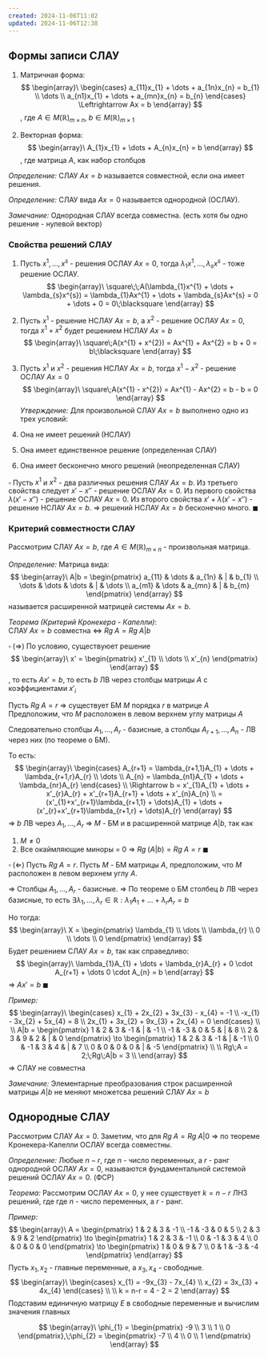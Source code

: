 ```yaml
---
created: 2024-11-06T11:02
updated: 2024-11-06T12:38
---
```


## Формы записи СЛАУ

1. Матричная форма:
$$
\begin{array}\
\begin{cases}
a_{11}x_{1} + \dots + a_{1n}x_{n} = b_{1} \\
\dots \\
a_{n1}x_{1} + \dots + a_{mn}x_{n} = b_{n}
\end{cases} \Leftrightarrow Ax = b
\end{array}
$$
, где $A \in M(\mathbb{R})_{m \times n},\;b \in M(\mathbb{R})_{m \times 1}$ 

2. Векторная форма:
$$
\begin{array}\
A_{1}x_{1} + \dots + A_{n}x_{n} = b
\end{array}
$$
, где матрица $A$, как набор столбцов

*Определение:* СЛАУ $Ax = b$ называется совместной, если она имеет решения.

*Определение:* СЛАУ вида $Ax = 0$ называется однородной (ОСЛАУ).

*Замечание:* Однородная СЛАУ всегда совместна. (есть хотя бы одно решение - нулевой вектор)

### Свойства решений СЛАУ

1. Пусть $x^{1}, \dots, x^{s}$ - решения ОСЛАУ $Ax = 0$, тогда $\lambda_{1}x^{1}, \dots, \lambda_{s}x^{s}$ - тоже решение ОСЛАУ.
$$
\begin{array}\
\square\;\;A(\lambda_{1}x^{1} + \dots + \lambda_{s}x^{s}) = \lambda_{1}Ax^{1} + \dots + \lambda_{s}Ax^{s} = 0 + \dots + 0 = 0\;\blacksquare
\end{array}
$$
2. Пусть $x^{1}$ - решение НСЛАУ $Ax = b$, а $x^{2}$ - решение ОСЛАУ $Ax = 0$, тогда $x^{1} + x^{2}$ будет решением НСЛАУ $Ax = b$
$$
\begin{array}\
\square\;A(x^{1} + x^{2}) = Ax^{1} + Ax^{2} = b + 0 = b\;\blacksquare
\end{array}
$$
3. Пусть $x^{1}$ и $x^{2}$ - решения НСЛАУ $Ax = b$, тогда $x^{1} - x^{2}$ - решение ОСЛАУ $Ax = 0$
$$
\begin{array}\
\square\;A(x^{1} - x^{2}) = Ax^{1} - Ax^{2} = b - b = 0
\end{array}
$$
*Утверждение:* Для произвольной СЛАУ $Ax = b$ выполнено одно из трех условий:

1. Она не имеет решений (НСЛАУ)
2. Она имеет единственное решение (определенная СЛАУ)
3. Она имеет бесконечно много решений (неопределенная СЛАУ)

$\square$ Пусть $x^{1}$ и $x^{2}$ - два различных решения СЛАУ $Ax = b$. 
Из третьего свойства следует $x' - x''$ - решение ОСЛАУ $Ax = 0$. 
Из первого свойства $\lambda(x' - x'')$ - решение ОСЛАУ $Ax = 0$.
Из второго свойства $x' + \lambda(x' - x'')$ - решение НСЛАУ $Ax = b$.
$\Rightarrow$ решений НСЛАУ $Ax = b$ бесконечно много. $\blacksquare$

### Критерий совместности СЛАУ

Рассмотрим СЛАУ $Ax = b$, где $A \in M(\mathbb{R})_{m \times n}$ - произвольная матрица.

*Определение:* Матрица вида:
$$
\begin{array}\
A|b = \begin{pmatrix}
a_{11} & \dots & a_{1n} & | & b_{1} \\
\dots & \dots & \dots & | & \dots \\
a_{m1} & \dots & a_{mn} & | & b_{m}
\end{pmatrix}
\end{array}
$$
называется расширенной матрицей системы $Ax = b$.

*Теорема (Критерий Кронекера - Капелли)*:  
СЛАУ $Ax = b$ совместна $\Leftrightarrow$ $Rg\;A = Rg\;A|b$

$\square\;(\Rightarrow)$ По условию, существуюет решение
$$
\begin{array}\
x' = \begin{pmatrix}
x'_{1} \\
\dots \\
x'_{n}
\end{pmatrix}
\end{array}
$$
, то есть $Ax' = b$, то есть $b$ ЛВ через столбцы матрицы $A$ с коэффициентами $x'_{i}$

Пусть $Rg\;A = r$ $\Rightarrow$ существует БМ $M$ порядка $r$ в матрице $A$
Предположим, что $M$ расположен в левом верхнем углу матрицы $A$

Следовательно столбцы $A_{1}, \dots, A_{r}$ - базисные, а столбцы $A_{r+1}, \dots, A_{n}$ - ЛВ через них (по теореме о БМ).

То есть:
$$
\begin{array}\
\begin{cases}
A_{r+1} = \lambda_{r+1,1}A_{1} + \dots + \lambda_{r+1,r}A_{r} \\
\dots \\
A_{n} = \lambda_{n1}A_{1} + \dots + \lambda_{nr}A_{r}
\end{cases} \\
\Rightarrow b = x'_{1}A_{1} + \dots + x'_{r}A_{r} + x'_{r+1}A_{r+1} + \dots + x'_{n}A_{n} \\
= (x'_{1}+x'_{r+1}\lambda_{r+1,1} + \dots)A_{1} + \dots + (x'_{r}+x'_{r+1}\lambda_{r+1,r} + \dots)A_{r}
\end{array}
$$
$\Rightarrow$ $b$ ЛВ через $A_{1}, \dots, A_{r}$
$\Rightarrow$ $M$ - БМ и в расширенной матрице $A|b$, так как
1. $M \neq 0$
2. Все окаймляющие миноры = 0
$\Rightarrow$ $Rg\;(A|b) = Rg\;A = r$ $\blacksquare$

$\square\;(\Leftarrow)$ Пусть $Rg\;A = r$.  Пусть $M$ - БМ матрицы $A$, предположим, что $M$ расположен в левом верхнем углу $A$.

$\Rightarrow$ Столбцы $A_{1}, \dots, A_{r}$ - базисные.
$\Rightarrow$ По теореме о БМ столбец $b$ ЛВ через базисные, то есть $\exists \lambda_{1}, \dots, \lambda_{r} \in \mathbb{R} : \lambda_{1}A_{1} + \dots + \lambda_{r}A_{r} = b$

Но тогда:
$$
\begin{array}\
X = \begin{pmatrix}
\lambda_{1} \\
\dots \\
\lambda_{r} \\
0 \\
\dots \\
0
\end{pmatrix}
\end{array}
$$
Будет решением СЛАУ $Ax = b$, так как справедливо:
$$
\begin{array}\
\lambda_{1}A_{1} + \dots + \lambda_{r}A_{r} + 0 \cdot A_{r+1} + \dots 0 \cdot A_{n} = b
\end{array}
$$
$\Rightarrow$ $Ax' = b\;\blacksquare$ 

*Пример:* 
$$
\begin{array}\
\begin{cases}
x_{1} + 2x_{2} + 3x_{3} - x_{4} = -1 \\
-x_{1} - 3x_{2} + 5x_{4} = 8 \\
2x_{1} + 3x_{2} + 9x_{3} + 2x_{4} = 0
\end{cases} \\
 \\
A|b = \begin{pmatrix}
1 & 2 & 3 & -1 & | & -1 \\
-1 & -3 & 0 & 5 & | & 8 \\
2 & 3 & 9 & 2 & | & 0
\end{pmatrix} \to \begin{pmatrix}
1 & 2 & 3 & -1 & | & -1 \\
0 & -1 & 3 & 4 & | & 7 \\
0 & 0 & 0 & 0 & | & -5
\end{pmatrix} \\
 \\
Rg\;A = 2;\;Rg\;A|b = 3 \\
\end{array}
$$
$\Rightarrow$ СЛАУ не совместна

*Замечание:* Элементарные преобразования строк расширенной матрицы $A|b$ не меняют множетсва решений СЛАУ $Ax = b$

## Однородные СЛАУ

Рассмотрим СЛАУ $Ax = 0$. Заметим, что для $Rg\;A = Rg\;A|0$ $\Rightarrow$ по теореме Кронекера-Капелли ОСЛАУ всегда совместны.

*Определение:* Любые $n-r$, где $n$ - число переменных, а $r$ - ранг однородной ОСЛАУ $Ax = 0$, называются фундаментальной системой решений ОСЛАУ $Ax = 0$. (ФСР)

*Теорема:* Рассмотрим ОСЛАУ $Ax = 0$, у нее существует $k = n - r$ ЛНЗ решений, где где $n$ - число переменных, а $r$ - ранг.

*Пример:* 
$$
\begin{array}\
A = \begin{pmatrix}
1 & 2 & 3 & -1 \\
-1 & -3 & 0 & 5 \\
2 & 3 & 9 & 2
\end{pmatrix} \to \begin{pmatrix}
1 & 2 & 3 & -1 \\
0 & -1 & 3 & 4 \\
0 & 0 & 0 & 0
\end{pmatrix} \to \begin{pmatrix}
1 & 0 & 9 & 7 \\
0 & 1 & -3 & -4
\end{pmatrix}
\end{array}
$$
Пусть $x_{1}, x_{2}$ - главные переменные, а $x_{3}, x_{4}$ - свободные.
$$
\begin{array}\
\begin{cases}
x_{1} = -9x_{3} - 7x_{4} \\
x_{2} = 3x_{3} + 4x_{4}
\end{cases} \\
 \\
k = n-r = 4 - 2 = 2
\end{array}
$$
Подставим единичную матрицу $E$ в свободные переменные и вычислим значения главных

$$
\begin{array}\
\phi_{1} = \begin{pmatrix}
-9 \\
3 \\
1 \\
0
\end{pmatrix},\;\phi_{2} = \begin{pmatrix}
-7 \\
4 \\
0 \\
1
\end{pmatrix}
\end{array}
$$
  